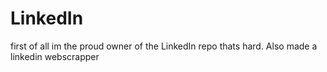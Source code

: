 # LinkedIn
first of all im the proud owner of the LinkedIn repo thats hard. Also made a linkedin webscrapper 
